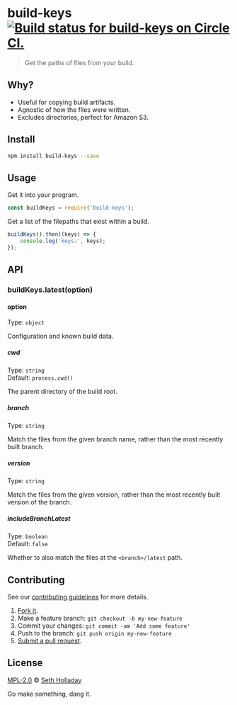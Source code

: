 # build-keys [![Build status for build-keys on Circle CI.](https://img.shields.io/circleci/project/sholladay/build-keys/master.svg "Circle Build Status")](https://circleci.com/gh/sholladay/build-keys "Build Keys Builds")

> Get the paths of files from your build.

## Why?

 - Useful for copying build artifacts.
 - Agnostic of how the files were written.
 - Excludes directories, perfect for Amazon S3.

## Install

```sh
npm install build-keys --save
```

## Usage

Get it into your program.

```js
const buildKeys = require('build-keys');
```

Get a list of the filepaths that exist within a build.

```js
buildKeys().then((keys) => {
    console.log('keys:', keys);
});
```

## API

### buildKeys.latest(option)

#### option

Type: `object`

Configuration and known build data.

##### cwd

Type: `string`<br>
Default: `process.cwd()`

The parent directory of the build root.

##### branch

Type: `string`

Match the files from the given branch name, rather than the most recently built branch.

##### version

Type: `string`

Match the files from the given version, rather than the most recently built version of the branch.

##### includeBranchLatest

Type: `boolean`<br>
Default: `false`

Whether to also match the files at the `<branch>/latest` path.

## Contributing

See our [contributing guidelines](https://github.com/sholladay/build-keys/blob/master/CONTRIBUTING.md "The guidelines for participating in this project.") for more details.

1. [Fork it](https://github.com/sholladay/build-keys/fork).
2. Make a feature branch: `git checkout -b my-new-feature`
3. Commit your changes: `git commit -am 'Add some feature'`
4. Push to the branch: `git push origin my-new-feature`
5. [Submit a pull request](https://github.com/sholladay/build-keys/compare "Submit code to this project for review.").

## License

[MPL-2.0](https://github.com/sholladay/build-keys/blob/master/LICENSE "The license for build-keys.") © [Seth Holladay](http://seth-holladay.com "Author of build-keys.")

Go make something, dang it.

